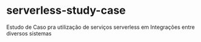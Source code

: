 # serverless-study-case
Estudo de Caso pra utilização de serviços serverless em Integrações entre diversos sistemas
